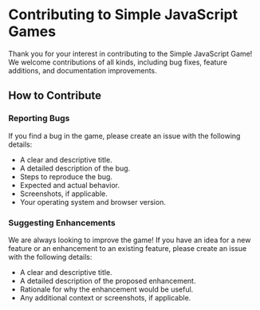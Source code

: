 # Contributing to Simple JavaScript Games

Thank you for your interest in contributing to the Simple JavaScript Game! We welcome contributions of all kinds, including bug fixes, feature additions, and documentation improvements.

## How to Contribute

### Reporting Bugs

If you find a bug in the game, please create an issue with the following details:
- A clear and descriptive title.
- A detailed description of the bug.
- Steps to reproduce the bug.
- Expected and actual behavior.
- Screenshots, if applicable.
- Your operating system and browser version.

### Suggesting Enhancements

We are always looking to improve the game! If you have an idea for a new feature or an enhancement to an existing feature, please create an issue with the following details:
- A clear and descriptive title.
- A detailed description of the proposed enhancement.
- Rationale for why the enhancement would be useful.
- Any additional context or screenshots, if applicable.

